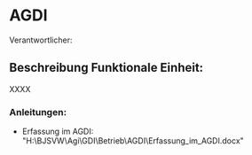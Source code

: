 # AGDI
Verantwortlicher:

## Beschreibung Funktionale Einheit:
XXXX 

### Anleitungen:
* Erfassung im AGDI: "H:\BJSVW\Agi\GDI\Betrieb\AGDI\Erfassung_im_AGDI.docx"
